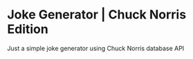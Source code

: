# Joke Generator | Chuck Norris Edition

Just a simple joke generator using Chuck Norris database API
